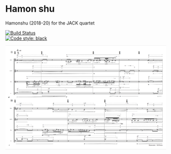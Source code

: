 # Hamon shu
Hamonshu (2018-20) for the JACK quartet<br/>

[![Build Status](https://travis-ci.com/GregoryREvans/hamon_shu.svg?branch=master)](https://travis-ci.com/GregoryREvans/hamon_shu) <br />
[![Code style: black](https://img.shields.io/badge/code%20style-black-000000.svg)](https://github.com/python/black) <br />

![](example.png) <br />
